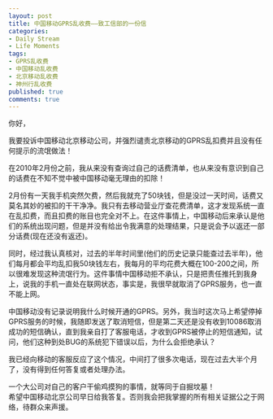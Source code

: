 ```yaml
---
layout: post
title: 中国移动GPRS乱收费——致工信部的一份信
categories:
- Daily Stream
- Life Moments
tags:
- GPRS乱收费
- 中国移动乱收费
- 北京移动乱收费
- 神州行乱收费
published: true
comments: true
---
```

<p>你好，</p>

<p>我要投诉中国移动北京移动公司，并强烈谴责北京移动的GPRS乱扣费并且没有任何提示的流氓做法！</p>

<p>在2010年2月份之前，我从来没有查询过自己的话费清单，也从来没有意识到自己的话费在不知不觉中被中国移动毫无理由的扣除！</p>

<p>2月份有一天我手机突然欠费，然后我就充了50块钱，但是没过一天时间，话费又莫名其妙的被扣的干干净净。我只有去移动营业厅查花费清单，这才发现系统一直在乱扣费，而且扣费的账目也完全对不上。在这件事情上，中国移动后来承认是他们的系统出现问题，但是并没有给出令我满意的处理结果，只是说会予以返还一部分话费(现在还没有返还)。</p>

<p>同时，经过我认真核对，过去的半年时间里(他们的历史记录只能查过去半年)，他们每月都会平均乱扣我50块钱左右，我每月的平均花费大概在100-200之间，所以很难发现这种流氓行为。这件事情中国移动拒不承认，只是把责任推托到我身上，说我的手机一直处在联网状态，事实是，我很早就取消了GPRS服务，也一直不能上网。</p>

<p>中国移动没有记录说明我什么时候开通的GPRS。另外，我当时这次马上希望停掉GPRS服务的时候，我随即发送了取消短信，但是第二天还是没有收到10086取消成功的短信确认，直到我亲自打了客服电话，才收到GPRS被停止的短信通知，试问，他们这种到处BUG的系统犯下错误以后，为什么会拒绝承认？</p>

<p>我已经向移动的客服反应了这个情况，中间打了很多次电话，现在过去大半个月了，没有得到任何答复或者处理办法。</p>

<p>一个大公司对自己的客户干偷鸡摸狗的事情，就等同于自掘坟墓！<br />
希望中国移动北京公司早日给我答复。否则我会把我掌握的所有相关证据公之于网络，待群众来声援。</p>

